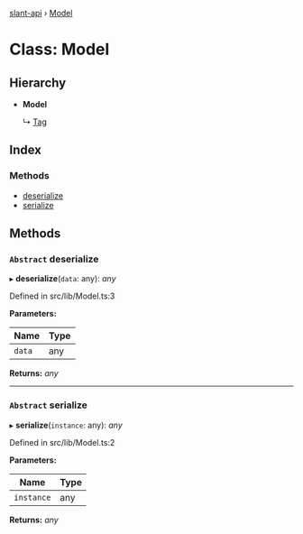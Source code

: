 [slant-api](../README.md) › [Model](model.md)

# Class: Model

## Hierarchy

* **Model**

  ↳ [Tag](tag.md)

## Index

### Methods

* [deserialize](model.md#abstract-deserialize)
* [serialize](model.md#abstract-serialize)

## Methods

### `Abstract` deserialize

▸ **deserialize**(`data`: any): *any*

Defined in src/lib/Model.ts:3

**Parameters:**

Name | Type |
------ | ------ |
`data` | any |

**Returns:** *any*

___

### `Abstract` serialize

▸ **serialize**(`instance`: any): *any*

Defined in src/lib/Model.ts:2

**Parameters:**

Name | Type |
------ | ------ |
`instance` | any |

**Returns:** *any*
